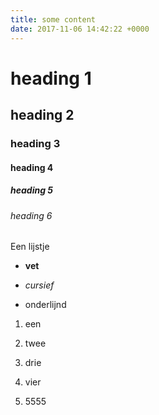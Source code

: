 ```yaml
---
title: some content
date: 2017-11-06 14:42:22 +0000
---
```

# heading 1

## heading 2

### heading 3

#### heading 4

##### heading 5

###### heading 6

Een lijstje

* **vet**

* _cursief_

* onderlijnd

1. een

2. twee

3. drie

4. vier

5. 5555